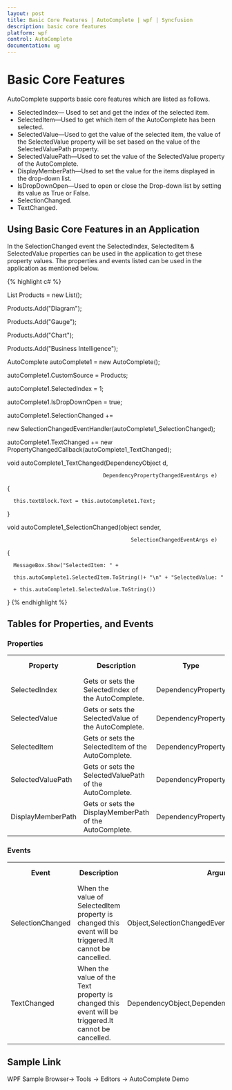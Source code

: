 ```yaml
---
layout: post
title: Basic Core Features | AutoComplete | wpf | Syncfusion
description: basic core features
platform: wpf
control: AutoComplete
documentation: ug
---
```


# Basic Core Features

AutoComplete supports basic core features which are listed as follows.

* SelectedIndex— Used to set and get the index of the selected item.
* SelectedItem—Used to get which item of the AutoComplete has been selected.
* SelectedValue—Used to get the value of the selected item, the value of the SelectedValue property will be set based on the value of the SelectedValuePath property.
* SelectedValuePath—Used to set the value of the SelectedValue property of the AutoComplete.
* DisplayMemberPath—Used to set the value for the items displayed in the drop-down list.
* IsDropDownOpen—Used to open or close the Drop-down list by setting its value as True or False.
* SelectionChanged.
* TextChanged.

## Using Basic Core Features in an Application

In the SelectionChanged event the SelectedIndex, SelectedItem & SelectedValue properties can be used in the application to get these property values. The properties and events listed can be used in the application as mentioned below.

{% highlight c# %}




List<String> Products = new List<String>();

Products.Add("Diagram");

Products.Add("Gauge");

Products.Add("Chart");

Products.Add("Business Intelligence");

AutoComplete autoComplete1 = new AutoComplete();

autoComplete1.CustomSource = Products;

autoComplete1.SelectedIndex = 1;

autoComplete1.IsDropDownOpen = true;

autoComplete1.SelectionChanged += 

new SelectionChangedEventHandler(autoComplete1_SelectionChanged);

autoComplete1.TextChanged += new PropertyChangedCallback(autoComplete1_TextChanged);



void autoComplete1_TextChanged(DependencyObject d, 

                                   DependencyPropertyChangedEventArgs e)

{

      this.textBlock.Text = this.autoComplete1.Text;

}



void autoComplete1_SelectionChanged(object sender, 

                                            SelectionChangedEventArgs e)

{

      MessageBox.Show("SelectedItem: " +

      this.autoComplete1.SelectedItem.ToString()+ "\n" + "SelectedValue: "

      + this.autoComplete1.SelectedValue.ToString())

}
{% endhighlight %}


## Tables for Properties, and Events

### Properties



<table>
<tr>
<th>
Property </th><th>
Description </th><th>
Type </th><th>
Data Type </th><th>
Reference links </th></tr>
<tr>
<td>
SelectedIndex</td><td>
Gets or sets the SelectedIndex of the AutoComplete.</td><td>
DependencyProperty</td><td>
Int(-1)</td><td>
</td></tr>
<tr>
<td>
SelectedValue</td><td>
Gets or sets the SelectedValue of the AutoComplete.</td><td>
DependencyProperty</td><td>
Object(null)</td><td>
</td></tr>
<tr>
<td>
SelectedItem</td><td>
Gets or sets the SelectedItem of the AutoComplete.</td><td>
DependencyProperty</td><td>
Object(null)</td><td>
</td></tr>
<tr>
<td>
SelectedValuePath</td><td>
Gets or sets the SelectedValuePath of the AutoComplete.</td><td>
DependencyProperty</td><td>
String(null)</td><td>
</td></tr>
<tr>
<td>
DisplayMemberPath</td><td>
Gets or sets the DisplayMemberPath of the AutoComplete.</td><td>
DependencyProperty</td><td>
String(null)</td><td>
</td></tr>
</table>

### Events


<table>
<tr>
<th>
Event </th><th>
Description </th><th>
Arguments </th><th>
Type </th><th>
Reference links </th></tr>
<tr>
<td>
SelectionChanged</td><td>
When the value of SelectedItem property is changed this event will be triggered.It cannot be cancelled.</td><td>
Object,SelectionChangedEventArgs</td><td>
SelectionChangedEventHandler </td><td>
</td></tr>
<tr>
<td>
TextChanged</td><td>
When the value of the Text property is changed this event will be triggered.It cannot be cancelled.</td><td>
DependencyObject,DependencyPropertyChangedEventArgs</td><td>
DependencyPropertyChangedCallBack </td><td>
</td></tr>
</table>


## Sample Link

WPF Sample Browser-> Tools -> Editors -> AutoComplete Demo

